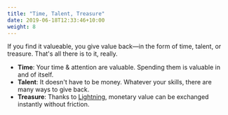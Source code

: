 ```yaml
---
title: "Time, Talent, Treasure"
date: 2019-06-18T12:33:46+10:00
weight: 8
---
```


If you find it valueable, you give value back—in the form of time, talent, or
treasure. That's all there is to it, really.


- **Time**: Your time & attention are valuable. Spending them is valuable in and of itself.
- **Talent**: It doesn't have to be money. Whatever your skills, there are many ways to give back.
- **Treasure**: Thanks to [Lightning][lightning], monetary value can be exchanged instantly without friction.

[lightning]: https://lightning.network/
